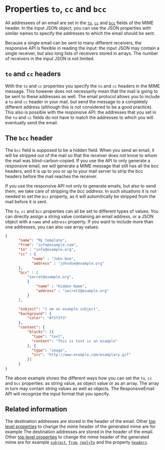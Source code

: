 # Properties `to`, `cc` and `bcc`

All addressees of an email are set in the [`to`](copernica-docs:ResponsiveEmail/json/property-to), [`cc`](copernica-docs:ResponsiveEmail/json/property-cc) and [`bcc`](copernica-docs:ResponsiveEmail/json/property-bcc)
fields of the MIME header. In the input JSON object, you can use the JSON properties
with similar names to specify the addresses to which the email should be sent.

Because a single email can be sent to many different receivers, the responsive API
is flexible in reading the input: the input JSON may contain a single receiver, but also
long lists of receivers stored in arrays. The number of receivers in the input JSON
is not limited.

## `to` and `cc` headers

With the `to` and `cc` properties you specify the `to` and `cc` headers in the MIME message.
This however does not necessarily mean that the mail is going to be sent to these
addresses as well. The email protocol allows you to include a `to` and `cc`
header in your mail, but send the message to a completely different
address (although this is not considered to be a good practice).
This also is possible with the responsive API: the addresses that you set in the `to`
and `cc` fields do not have to match the addresses to which you will eventually
send the email.

## The `bcc` header

The `bcc` field is supposed to be a hidden field. When you
send an email, it will be stripped out of the mail so that the receiver
does not know to whom the mail was blind-carbon-copied. If you use the
API to only generate a responsive email, we will generate a MIME message
that still has all the bcc headers, and it is up to you or up to your
mail server to strip the bcc headers before the mail reaches the receiver.

If you use the responsive API not only to generate emails, but also to send them,
we take care of stripping the _bcc address_. In such situations it
is not needed to set the `bcc` property, as it will automitically be
 stripped from the mail before it is sent.

The `to`, `cc` and `bcc` properties can all be set to different types of values.
You can directly assign a string value containing an email address, or
a JSON object with a `name` and `address` property. If you
want to include more than one addresses, you
can also use array values.


````json
{
      "name": "My template",
      "from": "info@example.com",
      "to" : "info@example.org",
      "cc" : {
            "name" : "John Doe",
            "address" : "johndoe@example.org"
      },
      "bcc" : [
          "secret@example.org",
          {
              "name" : "Hidden Name",
              "address" : "secret2@example.org"
          }
      ],

      "subject": "I am an example subject",
      "background": {
          "color": "#f3f3f3"
      },
      "content": {
          "blocks": [{
            "type": "text",
            "content": "This is text is an example"
          }, {
            "type": "image",
            "src": "http://www.example.com/examplary.gif"
          }]
      }
}
````


The above example shows the different ways how you can set the `to`, `cc` and `bcc`
properties: as string value, as object value or as an array. The array in turn may
contain string values as well as objects. The ResponsiveEmail API will
recognize the input format that you specify.

## Related information

The destination addresses are stored in the header of the email. Other [top level properties](copernica-docs:ResponsiveEmail/json/top-level-properties) to change the mime header of the generated mime are for example
The destination addresses are stored in the header of the email. Other [top level properties](copernica-docs:ResponsiveEmail/json/top-level-properties) to change the mime header of the generated mime are for example [`subject`](copernica-docs:ResponsiveEmail/json/property-subject), [`from`](copernica-docs:ResponsiveEmail/json/property-from), [`replyTo`](copernica-docs:ResponsiveEmail/json/property-reply-to) and the property [`headers`](copernica-docs:ResponsiveEmail/json/property-headers).